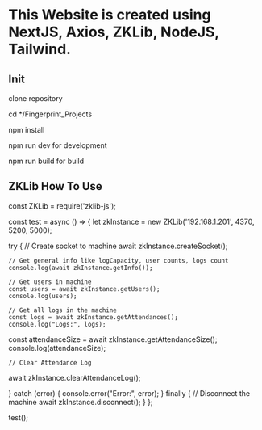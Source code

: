 This Website is created using NextJS, Axios, ZKLib, NodeJS, Tailwind.
====

Init
-----
clone repository

cd */Fingerprint_Projects

npm install

npm run dev for development

npm run build for build

ZKLib How To Use
-----
const ZKLib = require('zklib-js');

const test = async () => {
  let zkInstance = new ZKLib('192.168.1.201', 4370, 5200, 5000);

  try {
    // Create socket to machine
    await zkInstance.createSocket();

    // Get general info like logCapacity, user counts, logs count
    console.log(await zkInstance.getInfo());

    // Get users in machine
    const users = await zkInstance.getUsers();
    console.log(users);

    // Get all logs in the machine
    const logs = await zkInstance.getAttendances();
    console.log("Logs:", logs);

   const attendanceSize = await zkInstance.getAttendanceSize();
   console.log(attendanceSize);

    // Clear Attendance Log
   await zkInstance.clearAttendanceLog();

  } catch (error) {
    console.error("Error:", error);
  } finally {
    // Disconnect the machine
    await zkInstance.disconnect();
  }
};

test();
